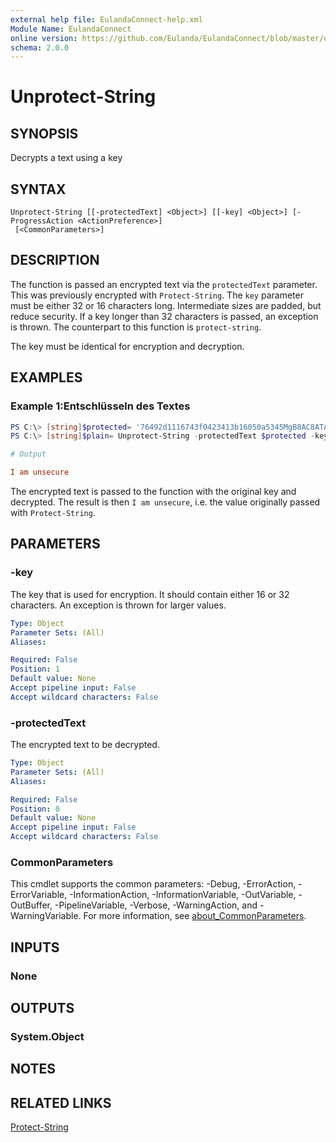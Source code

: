 ```yaml
---
external help file: EulandaConnect-help.xml
Module Name: EulandaConnect
online version: https://github.com/Eulanda/EulandaConnect/blob/master/docs/Unprotect-String.md
schema: 2.0.0
---
```


# Unprotect-String

## SYNOPSIS
Decrypts a text using a key

## SYNTAX

```
Unprotect-String [[-protectedText] <Object>] [[-key] <Object>] [-ProgressAction <ActionPreference>]
 [<CommonParameters>]
```

## DESCRIPTION
The function is passed an encrypted text via the `protectedText` parameter. This was previously encrypted with `Protect-String`. The `key` parameter must be either 32 or 16 characters long. Intermediate sizes are padded, but reduce security. If a key longer than 32 characters is passed, an exception is thrown. The counterpart to this function is `protect-string`.

The key must be identical for encryption and decryption.

## EXAMPLES

### Example 1:Entschlüsseln des Textes
```powershell
PS C:\> [string]$protected= '76492d1116743f0423413b16050a5345MgB8AC8ATABrAGwAQgA3AFAARABOAEYAQwArAEIATABwAGEAagBGAFUAQQBUAHcAPQA9AHwAMAAyADEAZABhAGQAMQA1ADQAZgBiADQAZABiADMAOQA4AGMANQA1ADIANQA4ADIANgAyAGMAYgBmAGUANQBjAGEAMgAxADMAMAA3ADQAZQAyAGMAYQA0ADAAMgBjAGYAZQA3ADMAMgAyADgANQAwADcANwA3ADQANABmADEANgA='
PS C:\> [string]$plain= Unprotect-String -protectedText $protected -key 'x&=Ogbu7$43lkn4i'
```

```ini
# Output

I am unsecure
```

The encrypted text is passed to the function with the original key and decrypted. The result is then `I am unsecure`, i.e. the value originally passed with `Protect-String`.

## PARAMETERS

### -key
The key that is used for encryption. It should contain either 16 or 32 characters. An exception is thrown for larger values.

```yaml
Type: Object
Parameter Sets: (All)
Aliases:

Required: False
Position: 1
Default value: None
Accept pipeline input: False
Accept wildcard characters: False
```

### -protectedText
The encrypted text to be decrypted.

```yaml
Type: Object
Parameter Sets: (All)
Aliases:

Required: False
Position: 0
Default value: None
Accept pipeline input: False
Accept wildcard characters: False
```


### CommonParameters
This cmdlet supports the common parameters: -Debug, -ErrorAction, -ErrorVariable, -InformationAction, -InformationVariable, -OutVariable, -OutBuffer, -PipelineVariable, -Verbose, -WarningAction, and -WarningVariable. For more information, see [about_CommonParameters](http://go.microsoft.com/fwlink/?LinkID=113216).

## INPUTS

### None

## OUTPUTS

### System.Object
## NOTES

## RELATED LINKS

[Protect-String](./functions/Protect-String.md)

